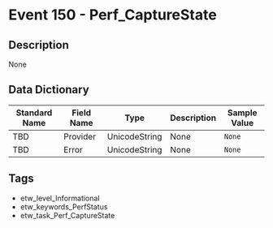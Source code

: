 # Event 150 - Perf_CaptureState

## Description
None

## Data Dictionary
|Standard Name|Field Name|Type|Description|Sample Value|
|---|---|---|---|---|
|TBD|Provider|UnicodeString|None|`None`|
|TBD|Error|UnicodeString|None|`None`|

## Tags
* etw_level_Informational
* etw_keywords_PerfStatus
* etw_task_Perf_CaptureState